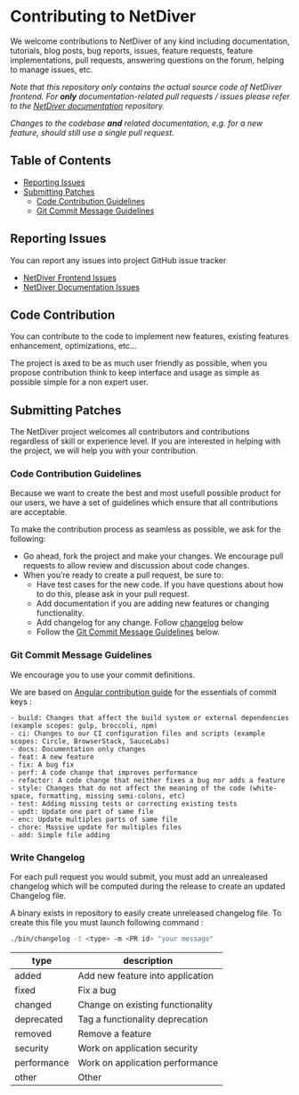 # Contributing to NetDiver

We welcome contributions to NetDiver of any kind including documentation, tutorials,
blog posts, bug reports, issues, feature requests, feature implementations, pull requests,
answering questions on the forum, helping to manage issues, etc.

*Note that this repository only contains the actual source code of NetDiver frontend.
For **only** documentation-related pull requests / issues please refer to the [NetDiver documentation](https://github.com/NetDiver-OSS/documentation) repository.*

*Changes to the codebase **and** related documentation, e.g. for a new feature, should still use a single pull request.*

## Table of Contents

* [Reporting Issues](#reporting-issues)
* [Submitting Patches](#submitting-patches)
  * [Code Contribution Guidelines](#code-contribution-guidelines)
  * [Git Commit Message Guidelines](#git-commit-message-guidelines)

## Reporting Issues

You can report any issues into project GitHub issue tracker

- [NetDiver Frontend Issues](https://github.com/NetDiver-OSS/netdiver-frontend/issues)
- [NetDiver Documentation Issues](https://github.com/NetDiver-OSS/documentation/issues)

## Code Contribution

You can contribute to the code to implement new features, existing features enhancement, optimizations, etc…

The project is axed to be as much user friendly as possible, when you propose contribution think to keep
interface and usage as simple as possible simple for a non expert user.

## Submitting Patches

The NetDiver project welcomes all contributors and contributions regardless of skill or experience level.
If you are interested in helping with the project, we will help you with your contribution.

### Code Contribution Guidelines

Because we want to create the best and most usefull possible product for our users, we have a set of guidelines which ensure that all contributions are acceptable.

To make the contribution process as seamless as possible, we ask for the following:

* Go ahead, fork the project and make your changes.  We encourage pull requests to allow review and discussion about code changes.
* When you’re ready to create a pull request, be sure to:
  * Have test cases for the new code. If you have questions about how to do this, please ask in your pull request.
  * Add documentation if you are adding new features or changing functionality.
  * Add changelog for any change. Follow [changelog](#write-changelog) below
  * Follow the [Git Commit Message Guidelines](#git-commit-message-guidelines) below.

### Git Commit Message Guidelines

We encourage you to use your commit definitions.

We are based on [Angular contribution guide](https://github.com/angular/angular/blob/master/CONTRIBUTING.md#-coding-rules) for the essentials of commit keys :

```text
- build: Changes that affect the build system or external dependencies (example scopes: gulp, broccoli, npm)
- ci: Changes to our CI configuration files and scripts (example scopes: Circle, BrowserStack, SauceLabs)
- docs: Documentation only changes
- feat: A new feature
- fix: A bug fix
- perf: A code change that improves performance
- refactor: A code change that neither fixes a bug nor adds a feature
- style: Changes that do not affect the meaning of the code (white-space, formatting, missing semi-colons, etc)
- test: Adding missing tests or correcting existing tests
- updt: Update one part of same file
- enc: Update multiples parts of same file
- chore: Massive update for multiples files
- add: Simple file adding
```

### Write Changelog

For each pull request you would submit, you must add an unrealeased changelog which will be computed during the release to create an updated Changelog file.

A binary exists in repository to easily create unreleased changelog file. To create this file you must launch following command :

```bash
./bin/changelog -t <type> -m <PR id> "your message"
```

| type        | description                      |
| ----------- | -------------------------------- |
| added       | Add new feature into application |
| fixed       | Fix a bug                        |
| changed     | Change on existing functionality |
| deprecated  | Tag a functionality deprecation  |
| removed     | Remove a feature                 |
| security    | Work on application security     |
| performance | Work on application performance  |
| other       | Other                            |
